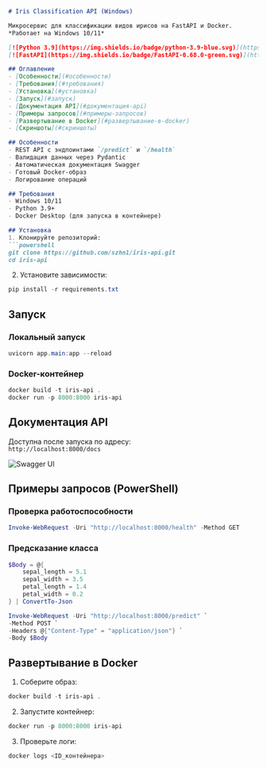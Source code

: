    ```markdown
   # Iris Classification API (Windows)
   
   Микросервис для классификации видов ирисов на FastAPI и Docker.  
   *Работает на Windows 10/11*
   
   [![Python 3.9](https://img.shields.io/badge/python-3.9-blue.svg)](https://www.python.org/)
   [![FastAPI](https://img.shields.io/badge/FastAPI-0.68.0-green.svg)](https://fastapi.tiangolo.com/)
   
   ## Оглавление
   - [Особенности](#особенности)
   - [Требования](#требования)
   - [Установка](#установка)
   - [Запуск](#запуск)
   - [Документация API](#документация-api)
   - [Примеры запросов](#примеры-запросов)
   - [Развертывание в Docker](#развертывание-в-docker)
   - [Скриншоты](#скриншоты)
   
   ## Особенности
   - REST API с эндпоинтами `/predict` и `/health`
   - Валидация данных через Pydantic
   - Автоматическая документация Swagger
   - Готовый Docker-образ
   - Логирование операций
   
   ## Требования
   - Windows 10/11
   - Python 3.9+
   - Docker Desktop (для запуска в контейнере)
   
   ## Установка
   1. Клонируйте репозиторий:
   ```powershell
   git clone https://github.com/szhn1/iris-api.git
cd iris-api

```

2. Установите зависимости:
```powershell
pip install -r requirements.txt
```

## Запуск
### Локальный запуск
```powershell
uvicorn app.main:app --reload
```

### Docker-контейнер
```powershell
docker build -t iris-api .
docker run -p 8000:8000 iris-api
```

## Документация API
Доступна после запуска по адресу:  
`http://localhost:8000/docs`

![Swagger UI](images/swagger.png)

## Примеры запросов (PowerShell)
### Проверка работоспособности
```powershell
Invoke-WebRequest -Uri "http://localhost:8000/health" -Method GET
```

### Предсказание класса
```powershell
$Body = @{
    sepal_length = 5.1
    sepal_width = 3.5
    petal_length = 1.4
    petal_width = 0.2
} | ConvertTo-Json

Invoke-WebRequest -Uri "http://localhost:8000/predict" `
-Method POST `
-Headers @{"Content-Type" = "application/json"} `
-Body $Body
```

## Развертывание в Docker
1. Соберите образ:
```powershell
docker build -t iris-api .
```

2. Запустите контейнер:
```powershell
docker run -p 8000:8000 iris-api
```

3. Проверьте логи:
```powershell
docker logs <ID_контейнера>
```

